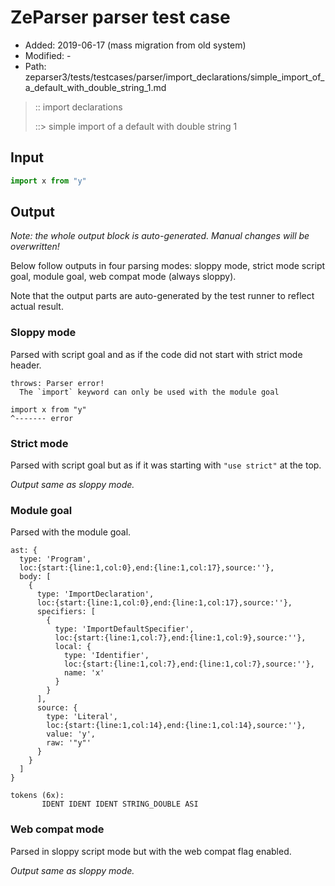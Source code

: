 # ZeParser parser test case

- Added: 2019-06-17 (mass migration from old system)
- Modified: -
- Path: zeparser3/tests/testcases/parser/import_declarations/simple_import_of_a_default_with_double_string_1.md

> :: import declarations
>
> ::> simple import of a default with double string 1

## Input

`````js
import x from "y"
`````

## Output

_Note: the whole output block is auto-generated. Manual changes will be overwritten!_

Below follow outputs in four parsing modes: sloppy mode, strict mode script goal, module goal, web compat mode (always sloppy).

Note that the output parts are auto-generated by the test runner to reflect actual result.

### Sloppy mode

Parsed with script goal and as if the code did not start with strict mode header.

`````
throws: Parser error!
  The `import` keyword can only be used with the module goal

import x from "y"
^------- error
`````

### Strict mode

Parsed with script goal but as if it was starting with `"use strict"` at the top.

_Output same as sloppy mode._

### Module goal

Parsed with the module goal.

`````
ast: {
  type: 'Program',
  loc:{start:{line:1,col:0},end:{line:1,col:17},source:''},
  body: [
    {
      type: 'ImportDeclaration',
      loc:{start:{line:1,col:0},end:{line:1,col:17},source:''},
      specifiers: [
        {
          type: 'ImportDefaultSpecifier',
          loc:{start:{line:1,col:7},end:{line:1,col:9},source:''},
          local: {
            type: 'Identifier',
            loc:{start:{line:1,col:7},end:{line:1,col:7},source:''},
            name: 'x'
          }
        }
      ],
      source: {
        type: 'Literal',
        loc:{start:{line:1,col:14},end:{line:1,col:14},source:''},
        value: 'y',
        raw: '"y"'
      }
    }
  ]
}

tokens (6x):
       IDENT IDENT IDENT STRING_DOUBLE ASI
`````


### Web compat mode

Parsed in sloppy script mode but with the web compat flag enabled.

_Output same as sloppy mode._
